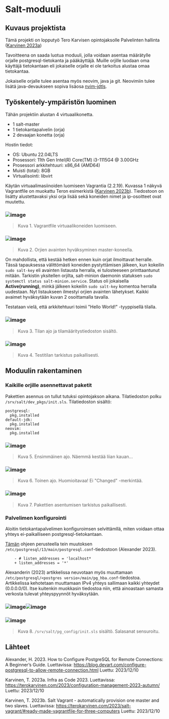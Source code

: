 # Salt-moduuli

## Kuvaus projektista

Tämä projekti on lopputyö Tero Karvisen opintojaksolle Palvelinten hallinta ([Karvinen 2023a](https://terokarvinen.com/2023/configuration-management-2023-autumn/))

Tavoitteena on saada luotua moduuli, jolla voidaan asentaa määrätylle orjalle postgresql-tietokanta ja pääkäyttäjä.
Muille orjille luodaan oma käyttäjä tietokantaan eli jokaiselle orjalle ei ole tarkoitus alustaa omaa tietokantaa.

Jokaiselle orjalle tulee asentaa myös neovim, java ja git. Neovimiin tulee lisätä java-devaukseen sopiva lisäosa [nvim-jdtls](https://github.com/mfussenegger/nvim-jdtls/tree/master).

## Työskentely-ympäristön luominen

Tähän projektiin alustan 4 virtuaalikonetta. 

- 1 salt-master
- 1 tietokantapalvelin (orja)
- 2 devaajan konetta (orja)

Hostin tiedot:

- OS: Ubuntu 22.04LTS
- Prosessori: 11th Gen Intel(R) Core(TM) i3-1115G4 @ 3.00GHz
- Prosessori arkkitehtuuri: x86_64 (AMD64)
- Muisti (total): 8GB
- Virtualisointi: libvirt

Käytän virtuaalimasiinoiden luomiseen Vagrantia (2.2.19). Kuvassa 1 näkyvä Vagrantfile on muokattu Teron esimerkistä ([Karvinen 2023b](https://terokarvinen.com/2023/salt-vagrant/#ready-made-vagrantfile-for-three-computers)). Tiedostoon on lisätty alustettavaksi yksi orja lisää sekä koneiden nimet ja ip-osoitteet ovat muutettu.

### ![image](https://github.com/RenneJ/hh-palvelinten-hallinta/assets/97522117/285c9529-276d-4519-90f4-f13596b39627)

> Kuva 1. Vagrantfile virtuaalikoneiden luomiseen.

### ![image](https://github.com/RenneJ/hh-palvelinten-hallinta/assets/97522117/3bbf564c-a86a-4852-8a99-7c3f6e747d5b)

> Kuva 2. Orjien avainten hyväksyminen master-koneella.

On mahdollista, että kestää hetken ennen kuin orjat ilmoittavat herralle. Tässä tapauksessa välittömästi koneiden pystyttämisen jälkeen, kun kokeilin `sudo salt-key` eli avainten listausta herralla, ei tulosteeseen printtaantunut mitään. Tarkistin yksitellen orjilta, salt-minion daemonin statuksen `sudo systemctl status salt-minion.service`. Status oli jokaisella **Active(running)**, minkä jälkeen kokeilin `sudo salt-key` komentoa herralla uudestaan. Nyt listaukseen ilmestyi orjien avainten lähetykset. Kaikki avaimet hyväksytään kuvan 2 osoittamalla tavalla.

Testataan vielä, että arkkitehtuuri toimii "Hello World!" -tyyppisellä tilalla.

### ![image](https://github.com/RenneJ/hh-palvelinten-hallinta/assets/97522117/fca88a4a-72ab-4f59-8dc3-6b8f37a7f25d)

> Kuva 3. Tilan ajo ja tilamääritystiedoston sisältö.

### ![image](https://github.com/RenneJ/hh-palvelinten-hallinta/assets/97522117/c6d34f8e-d18a-4b8a-b946-83730918a6f7)

> Kuva 4. Testitilan tarkistus paikallisesti.

## Moduulin rakentaminen

### Kaikille orjille asennettavat paketit

Pakettien asennus on tullut tutuksi opintojakson aikana. Tilatiedoston polku `/srv/salt/dev_pkgs/init.sls`. Tilatiedoston sisältö:

    postgresql:
      pkg.installed
    default-jdk:
      pkg.installed
    neovim:
      pkg.installed

### ![image](https://github.com/RenneJ/hh-palvelinten-hallinta/assets/97522117/e3173bbb-7816-4757-8c23-c12caad287d9)

> Kuva 5. Ensimmäinen ajo. Näemmä kestää liian kauan...

### ![image](https://github.com/RenneJ/hh-palvelinten-hallinta/assets/97522117/c6f9842a-8942-4b84-b817-43cd63aeb4c6)

> Kuva 6. Toinen ajo. Huomioitavaa! Ei "Changed" -merkintää.

### ![image](https://github.com/RenneJ/hh-palvelinten-hallinta/assets/97522117/2c5757ac-6368-4dca-aa31-5f80c70cbca0)

> Kuva 7. Pakettien asentumisen tarkistus paikallisesti.

### Palvelimen konfigurointi

Aloitin tietokantapalvelimen konfiguroimsen selvittämllä, miten voidaan ottaa yhteys ei-paikalliseen postgresql-tietokantaan. 

[Tämän](https://blog.devart.com/configure-postgresql-to-allow-remote-connection.html) ohjeen perusteella tein muutoksen `/etc/postgresql/13/main/postgresql.conf`-tiedostoon (Alexander 2023).

        - # listen_addresses = 'localhost*
        + listen_addresses = '*'

Alexanderin (2023) artikkelissa neuvotaan myös muuttamaan `/etc/postgresql/<postgres versio>/main/pg_hba.conf`-tiedostoa. Artikkelissa kehotetaan muuttamaan IPv4 yhteys sallimaan kaikki yhteydet (0.0.0.0/0). Itse kuitenkin muokkasin tiedostoa niin, että ainoastaan samasta verkosta tulevat yhteyspyynnöt hyväksytään.

### ![image](https://github.com/RenneJ/hh-palvelinten-hallinta/assets/97522117/f1196d7a-4113-49ac-904d-8a0ae5e4b3cf)![image](https://github.com/RenneJ/hh-palvelinten-hallinta/assets/97522117/bbd3845e-44f6-45f9-bf88-e29a146a69bb)


### ![image](https://github.com/RenneJ/hh-palvelinten-hallinta/assets/97522117/b821b2b4-fe40-4113-b8cc-361f2d2221ee)

> Kuva 8. `/srv/salt/pg_config/init.sls` sisältö. Salasanat sensuroitu.



## Lähteet

Alexander, H. 2023. How to Configure PostgreSQL for Remote Connections: A Beginner’s Guide. Luettavissa: https://blog.devart.com/configure-postgresql-to-allow-remote-connection.html Luettu: 2023/12/10

Karvinen, T. 2023a. Infra as Code 2023. Luettavissa: https://terokarvinen.com/2023/configuration-management-2023-autumn/ Luettu: 2023/12/10

Karvinen, T. 2023b. Salt Vagrant - automatically provision one master and two slaves. Luettavissa: https://terokarvinen.com/2023/salt-vagrant/#ready-made-vagrantfile-for-three-computers Luettu: 2023/12/10
